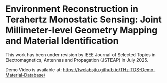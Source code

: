 # Environment Reconstruction in Terahertz Monostatic Sensing: Joint Millimeter-level Geometry Mapping and Material Identification
This work has been under revision by IEEE Journal of Selected Topics in Electromagnetics, Antennas and Propagation (JSTEAP) in July 2025. 

Demo Video is available at: https://twclabsjtu.github.io/THz-TDS-Demo-Material-Database/

